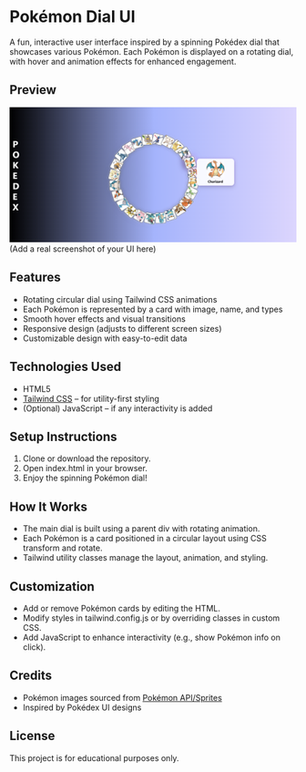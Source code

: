 # Pokémon Dial UI

A fun, interactive user interface inspired by a spinning Pokédex dial that showcases various Pokémon. Each Pokémon is displayed on a rotating dial, with hover and animation effects for enhanced engagement.

## Preview

![Screenshot](./screenshot.png)  
(Add a real screenshot of your UI here)

## Features

- Rotating circular dial using Tailwind CSS animations
- Each Pokémon is represented by a card with image, name, and types
- Smooth hover effects and visual transitions
- Responsive design (adjusts to different screen sizes)
- Customizable design with easy-to-edit data

## Technologies Used

- HTML5
- [Tailwind CSS](https://tailwindcss.com/) – for utility-first styling
- (Optional) JavaScript – if any interactivity is added

## Setup Instructions

1. Clone or download the repository.
2. Open index.html in your browser.
3. Enjoy the spinning Pokémon dial!

## How It Works

- The main dial is built using a parent div with rotating animation.
- Each Pokémon is a card positioned in a circular layout using CSS transform and rotate.
- Tailwind utility classes manage the layout, animation, and styling.

## Customization

- Add or remove Pokémon cards by editing the HTML.
- Modify styles in tailwind.config.js or by overriding classes in custom CSS.
- Add JavaScript to enhance interactivity (e.g., show Pokémon info on click).

## Credits

- Pokémon images sourced from [Pokémon API/Sprites](https://pokeapi.co/)
- Inspired by Pokédex UI designs

## License

This project is for educational purposes only.